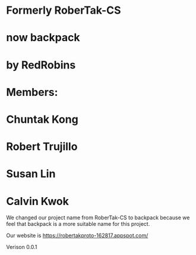 # Formerly RoberTak-CS
# now backpack
# by RedRobins
# Members:
#       Chuntak Kong
#       Robert Trujillo
#       Susan Lin
#       Calvin Kwok
   
We changed our project name from RoberTak-CS to backpack because 
we feel that backpack is a more suitable name for this project.

Our website is https://robertakproto-162817.appspot.com/

Verison 0.0.1


